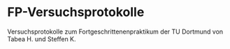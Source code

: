 # FP-Versuchsprotokolle
Versuchsprotokolle zum Fortgeschrittenenpraktikum der TU Dortmund von Tabea H. und Steffen K.
